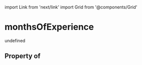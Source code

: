 import Link from 'next/link'
import Grid from '@components/Grid'

# monthsOfExperience

undefined

## Property of




